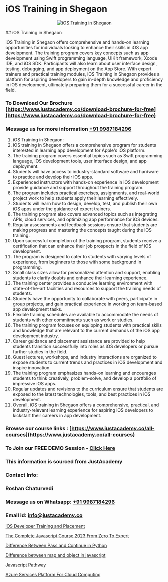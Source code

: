 # iOS Training in Shegaon

<p align="center">
  <a href="https://justacademy.co/course-detail/ios-training">
    <img src="https://justacademy.co/storage2/course_image/1676636008_course_image.webp" alt="iOS Training in Shegaon">
  </a>
</p>
## iOS Training in Shegaon

iOS Training in Shegaon offers comprehensive and hands-on learning opportunities for individuals looking to enhance their skills in iOS app development. The training program covers key concepts such as app development using Swift programming language, UIKit framework, Xcode IDE, and iOS SDK. Participants will also learn about user interface design, testing, debugging, and app deployment on the App Store. With expert trainers and practical training modules, iOS Training in Shegaon provides a platform for aspiring developers to gain in-depth knowledge and proficiency in iOS development, ultimately preparing them for a successful career in the field.
### To Download Our Brochure [https://www.justacademy.co/download-brochure-for-free](https://www.justacademy.co/download-brochure-for-free)
### Message us for more information [+91 9987184296](https://api.whatsapp.com/send?phone=919987184296)
1) iOS Training in Shegaon:  
1) iOS training in Shegaon offers a comprehensive program for students interested in learning app development for Apple's iOS platform.  
2) The training program covers essential topics such as Swift programming language, iOS development tools, user interface design, and app deployment.  
3) Students will have access to industry-standard software and hardware to practice and develop their iOS apps.  
4) Experienced instructors with hands-on experience in iOS development provide guidance and support throughout the training program.  
5) The program includes practical exercises, assignments, and real-world project work to help students apply their learning effectively.  
6) Students will learn how to design, develop, test, and publish their own iOS apps under the guidance of expert trainers.  
7) The training program also covers advanced topics such as integrating APIs, cloud services, and optimizing app performance for iOS devices.  
8) Regular assessments and feedback sessions ensure that students are making progress and mastering the concepts taught during the iOS training.  
9) Upon successful completion of the training program, students receive a certification that can enhance their job prospects in the field of iOS development.  
10) The program is designed to cater to students with varying levels of experience, from beginners to those with some background in programming.  
11) Small class sizes allow for personalized attention and support, enabling students to clarify doubts and enhance their learning experience.  
12) The training center provides a conducive learning environment with state-of-the-art facilities and resources to support the training needs of students.  
13) Students have the opportunity to collaborate with peers, participate in group projects, and gain practical experience in working on team-based app development tasks.  
14) Flexible training schedules are available to accommodate the needs of students with other commitments such as work or studies.  
15) The training program focuses on equipping students with practical skills and knowledge that are relevant to the current demands of the iOS app development industry.  
16) Career guidance and placement assistance are provided to help students transition successfully into roles as iOS developers or pursue further studies in the field.  
17) Guest lectures, workshops, and industry interactions are organized to expose students to current trends and practices in iOS development and inspire innovation.  
18) The training program emphasizes hands-on learning and encourages students to think creatively, problem-solve, and develop a portfolio of impressive iOS apps.  
19) Regular updates and revisions to the curriculum ensure that students are exposed to the latest technologies, tools, and best practices in iOS development.  
20) Overall, iOS training in Shegaon offers a comprehensive, practical, and industry-relevant learning experience for aspiring iOS developers to kickstart their careers in app development.

### Browse our course links : [https://www.justacademy.co/all-courses](https://www.justacademy.co/all-courses) 
### To Join our FREE DEMO Session - [Click Here](https://www.justacademy.co/register-for-course-demo)


### This information is sourced from JustAcademy
### Contact Info:
### Roshan Chaturvedi
### Message us on Whatsapp: [+91 9987184296](https://api.whatsapp.com/send?phone=919987184296)
### Email id: [info@justacademy.co](mailto:info@justacademy.co)
                
[iOS Developer Training and Placement](0)

[The Complete Javascript Course 2023 From Zero To Expert](https://www.linkedin.com/pulse/complete-javascript-course-2023-from-zero-expert-justacademy-berlin-bstqc?trackingId=%2F268L2Shy0Z5nM91zLKEHg%3D%3D&lipi=urn%3Ali%3Apage%3Ad_flagship3_company_admin%3B9LRf%2B9vgRJ%2BRyqfmHudhjA%3D%3D)

[Difference Between Pass and Continue in Python](https://medium.com/@kumarishimmi99/difference-between-pass-and-continue-in-python-8879e3922fe8)

[Difference between map and object in javascript](https://medium.com/@akanshapatil/difference-between-map-and-object-in-javascript-291c321c2d15)

[Javascript Pathway](https://justacademyin.github.io/justacademy/javascript-pathway)

[Azure Services Platform For Cloud Computing](https://justacademyin.github.io/justacademy/azure-services-platform-for-cloud-computing)

